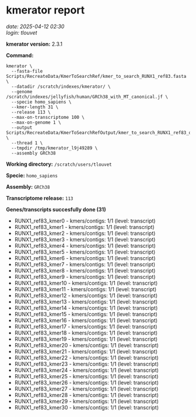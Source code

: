 # kmerator report
*date: 2025-04-12 02:30*  
*login: tlouvet*

**kmerator version:** 2.3.1

**Command:**

```
kmerator \
  --fasta-file Scripts/RecreateData/KmerToSearchRef/kmer_to_search_RUNX1_ref83.fasta \
  --datadir /scratch/indexes/kmerator/ \
  --genome /scratch/indexes/jellyfish/human/GRCh38_with_MT_canonical.jf \
  --specie homo_sapiens \
  --kmer-length 31 \
  --release 113 \
  --max-on-transcriptome 100 \
  --max-on-genome 1 \
  --output Scripts/RecreateData/KmerToSearchRefOutput/kmer_to_search_RUNX1_ref83_output \
  --thread 1 \
  --tmpdir /tmp/kmerator_l9j49289 \
  --assembly GRCh38
```

**Working directory:** `/scratch/users/tlouvet`

**Specie:** `homo_sapiens`

**Assembly:** `GRCh38`

**Transcriptome release:** `113`

**Genes/transcripts succesfully done (31)**

- RUNX1_ref83_kmer0 - kmers/contigs: 1/1 (level: transcript)
- RUNX1_ref83_kmer1 - kmers/contigs: 1/1 (level: transcript)
- RUNX1_ref83_kmer2 - kmers/contigs: 1/1 (level: transcript)
- RUNX1_ref83_kmer3 - kmers/contigs: 1/1 (level: transcript)
- RUNX1_ref83_kmer4 - kmers/contigs: 1/1 (level: transcript)
- RUNX1_ref83_kmer5 - kmers/contigs: 1/1 (level: transcript)
- RUNX1_ref83_kmer6 - kmers/contigs: 1/1 (level: transcript)
- RUNX1_ref83_kmer7 - kmers/contigs: 1/1 (level: transcript)
- RUNX1_ref83_kmer8 - kmers/contigs: 1/1 (level: transcript)
- RUNX1_ref83_kmer9 - kmers/contigs: 1/1 (level: transcript)
- RUNX1_ref83_kmer10 - kmers/contigs: 1/1 (level: transcript)
- RUNX1_ref83_kmer11 - kmers/contigs: 1/1 (level: transcript)
- RUNX1_ref83_kmer12 - kmers/contigs: 1/1 (level: transcript)
- RUNX1_ref83_kmer13 - kmers/contigs: 1/1 (level: transcript)
- RUNX1_ref83_kmer14 - kmers/contigs: 1/1 (level: transcript)
- RUNX1_ref83_kmer15 - kmers/contigs: 1/1 (level: transcript)
- RUNX1_ref83_kmer16 - kmers/contigs: 1/1 (level: transcript)
- RUNX1_ref83_kmer17 - kmers/contigs: 1/1 (level: transcript)
- RUNX1_ref83_kmer18 - kmers/contigs: 1/1 (level: transcript)
- RUNX1_ref83_kmer19 - kmers/contigs: 1/1 (level: transcript)
- RUNX1_ref83_kmer20 - kmers/contigs: 1/1 (level: transcript)
- RUNX1_ref83_kmer21 - kmers/contigs: 1/1 (level: transcript)
- RUNX1_ref83_kmer22 - kmers/contigs: 1/1 (level: transcript)
- RUNX1_ref83_kmer23 - kmers/contigs: 1/1 (level: transcript)
- RUNX1_ref83_kmer24 - kmers/contigs: 1/1 (level: transcript)
- RUNX1_ref83_kmer25 - kmers/contigs: 1/1 (level: transcript)
- RUNX1_ref83_kmer26 - kmers/contigs: 1/1 (level: transcript)
- RUNX1_ref83_kmer27 - kmers/contigs: 1/1 (level: transcript)
- RUNX1_ref83_kmer28 - kmers/contigs: 1/1 (level: transcript)
- RUNX1_ref83_kmer29 - kmers/contigs: 1/1 (level: transcript)
- RUNX1_ref83_kmer30 - kmers/contigs: 1/1 (level: transcript)
